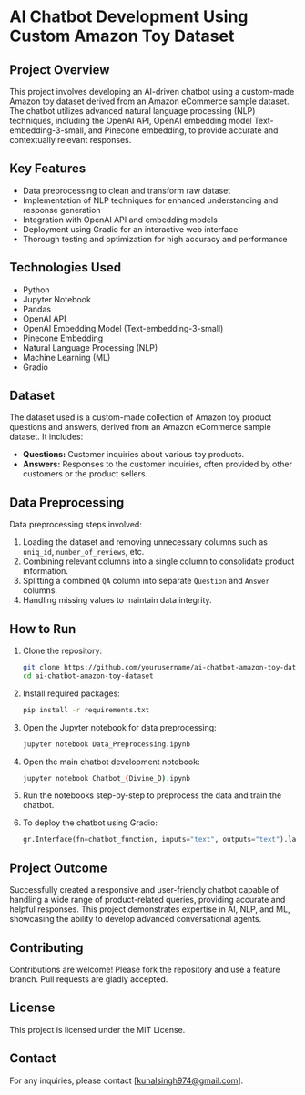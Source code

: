 # AI Chatbot Development Using Custom Amazon Toy Dataset

## Project Overview

This project involves developing an AI-driven chatbot using a custom-made Amazon toy dataset derived from an Amazon eCommerce sample dataset. The chatbot utilizes advanced natural language processing (NLP) techniques, including the OpenAI API, OpenAI embedding model Text-embedding-3-small, and Pinecone embedding, to provide accurate and contextually relevant responses.

## Key Features

- Data preprocessing to clean and transform raw dataset
- Implementation of NLP techniques for enhanced understanding and response generation
- Integration with OpenAI API and embedding models
- Deployment using Gradio for an interactive web interface
- Thorough testing and optimization for high accuracy and performance

## Technologies Used

- Python
- Jupyter Notebook
- Pandas
- OpenAI API
- OpenAI Embedding Model (Text-embedding-3-small)
- Pinecone Embedding
- Natural Language Processing (NLP)
- Machine Learning (ML)
- Gradio

## Dataset

The dataset used is a custom-made collection of Amazon toy product questions and answers, derived from an Amazon eCommerce sample dataset. It includes:

- **Questions:** Customer inquiries about various toy products.
- **Answers:** Responses to the customer inquiries, often provided by other customers or the product sellers.

## Data Preprocessing

Data preprocessing steps involved:

1. Loading the dataset and removing unnecessary columns such as `uniq_id`, `number_of_reviews`, etc.
2. Combining relevant columns into a single column to consolidate product information.
3. Splitting a combined `QA` column into separate `Question` and `Answer` columns.
4. Handling missing values to maintain data integrity.

## How to Run

1. Clone the repository:
    ```bash
    git clone https://github.com/yourusername/ai-chatbot-amazon-toy-dataset.git
    cd ai-chatbot-amazon-toy-dataset
    ```

2. Install required packages:
    ```bash
    pip install -r requirements.txt
    ```

3. Open the Jupyter notebook for data preprocessing:
    ```bash
    jupyter notebook Data_Preprocessing.ipynb
    ```

4. Open the main chatbot development notebook:
    ```bash
    jupyter notebook Chatbot_(Divine_D).ipynb
    ```

5. Run the notebooks step-by-step to preprocess the data and train the chatbot.

6. To deploy the chatbot using Gradio:
    ```python
    gr.Interface(fn=chatbot_function, inputs="text", outputs="text").launch()
    ```

## Project Outcome

Successfully created a responsive and user-friendly chatbot capable of handling a wide range of product-related queries, providing accurate and helpful responses. This project demonstrates expertise in AI, NLP, and ML, showcasing the ability to develop advanced conversational agents.

## Contributing

Contributions are welcome! Please fork the repository and use a feature branch. Pull requests are gladly accepted.

## License

This project is licensed under the MIT License.

## Contact

For any inquiries, please contact [kunalsingh974@gmail.com].
